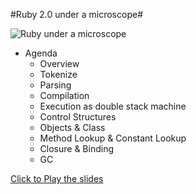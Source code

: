 #Ruby 2.0 under a microscope#

![Ruby under a microscope](http://bachue.github.io/ruby-under-a-microscope-introduction-slides/img/cover.png)

- Agenda
  - Overview
  - Tokenize
  - Parsing
  - Compilation
  - Execution as double stack machine
  - Control Structures
  - Objects &amp; Class
  - Method Lookup &amp; Constant Lookup
  - Closure & Binding
  - GC

[Click to Play the slides](http://bachue.github.io/ruby-under-a-microscope-introduction-slides)